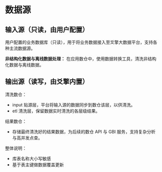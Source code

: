 # 数据源
## 输入源（只读，由用户配置）
用户配置的业务数据库（只读），用于将业务数据接入至爻擎大数据平台，支持各种主流数据源。

**非结构化数据与离线数据处理：** 在应用数仓中，使用数据转换工具，清洗非结构化数据与离线数据。

## 输出源（读写，由爻擎内置）
清洗数仓：
- input 贴源层，平台将输入源的数据同步到数仓该层，以供清洗。
- etl 清洗层，保留数据实时清洗的各层级结果。

结果数仓：
  - 存储最终清洗好的结果数据，为后续的数仓 API 与 GBI 服务，支持复杂分析与高并发点查。

整体说明：
- 库表名称大小写敏感
- 基于表主键做数据覆盖更新





